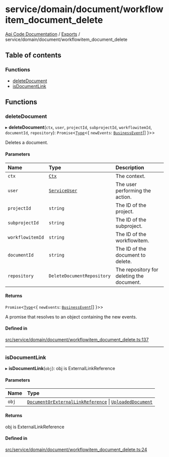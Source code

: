 # service/domain/document/workflowitem\_document\_delete
 
[Api Code Documentation](../README.md) / [Exports](../modules.md) / service/domain/document/workflowitem\_document\_delete

## Table of contents

### Functions

- [deleteDocument](service_domain_document_workflowitem_document_delete.md#deletedocument)
- [isDocumentLink](service_domain_document_workflowitem_document_delete.md#isdocumentlink)

## Functions

### deleteDocument

▸ **deleteDocument**(`ctx`, `user`, `projectId`, `subprojectId`, `workflowitemId`, `documentId`, `repository`): `Promise`\<[`Type`](result.md#type)\<\{ `newEvents`: [`BusinessEvent`](service_domain_business_event.md#businessevent)[]  }\>\>

Deletes a document.

#### Parameters

| Name | Type | Description |
| :------ | :------ | :------ |
| `ctx` | [`Ctx`](../interfaces/lib_ctx.Ctx.md) | The context. |
| `user` | [`ServiceUser`](../interfaces/service_domain_organization_service_user.ServiceUser.md) | The user performing the action. |
| `projectId` | `string` | The ID of the project. |
| `subprojectId` | `string` | The ID of the subproject. |
| `workflowitemId` | `string` | The ID of the workflowitem. |
| `documentId` | `string` | The ID of the document to delete. |
| `repository` | `DeleteDocumentRepository` | The repository for deleting the document. |

#### Returns

`Promise`\<[`Type`](result.md#type)\<\{ `newEvents`: [`BusinessEvent`](service_domain_business_event.md#businessevent)[]  }\>\>

A promise that resolves to an object containing the new events.

#### Defined in

[src/service/domain/document/workflowitem_document_delete.ts:137](https://github.com/openkfw/TruBudget/blob/90402cb/api/src/service/domain/document/workflowitem_document_delete.ts#L137)

___

### isDocumentLink

▸ **isDocumentLink**(`obj`): obj is ExternalLinkReference

#### Parameters

| Name | Type |
| :------ | :------ |
| `obj` | [`DocumentOrExternalLinkReference`](service_domain_document_document.md#documentorexternallinkreference) \| [`UploadedDocument`](../interfaces/service_domain_document_document.UploadedDocument.md) |

#### Returns

obj is ExternalLinkReference

#### Defined in

[src/service/domain/document/workflowitem_document_delete.ts:24](https://github.com/openkfw/TruBudget/blob/90402cb/api/src/service/domain/document/workflowitem_document_delete.ts#L24)
